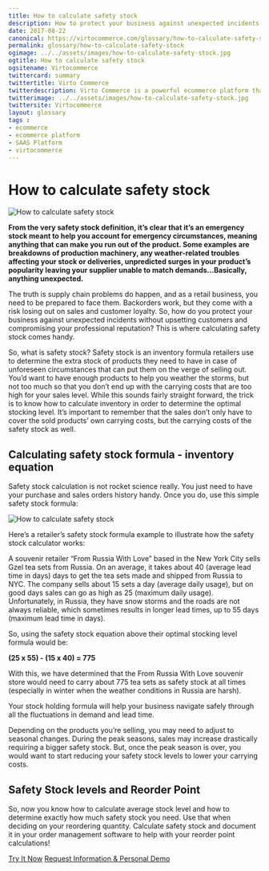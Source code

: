 ```yaml
--- 
title: How to calculate safety stock 
description: How to protect your business against unexpected incidents without upsetting customers and compromising your professional reputation? This is where calculating safety stock comes handy. Learn more about it in this article.
date: 2017-08-22 
canonical: https://virtocommerce.com/glossary/how-to-calculate-safety-stock
permalink: glossary/how-to-calculate-safety-stock
ogimage: ../../assets/images/how-to-calculate-safety-stock.jpg
ogtitle: How to calculate safety stock 
ogsitename: Virtocommerce
twittercard: summary
twittertitle: Virto Commerce
twitterdescription: Virto Commerce is a powerful ecommerce platform that includes everything you need to create an online store and sell online. Try it free with Free Community License
twitterimage: ../../assets/images/how-to-calculate-safety-stock.jpg
twittersite: Virtocommerce
layout: glossary
tags : 
- ecommerce
- ecommerce platform
- SAAS Platform
- virtocommerce 
---
```

<div class="business-cnt">
    <div class="head __cart">
        <h1 class="title">How to calculate safety stock </h1>
    </div>
    <img alt="How to calculate safety stock" src="assets/images/how-to-calculate-safety-stock.jpg" />
    <p class="text"><strong>From the very safety stock definition, it’s clear that it’s an emergency stock meant to help you account for emergency circumstances, meaning anything that can make you run out of the product. Some examples are breakdowns of production machinery, any weather-related troubles affecting your stock or deliveries, unpredicted surges in your product’s popularity leaving your supplier unable to match demands…Basically, anything unexpected.</strong></p>
    <p class="text">The truth is supply chain problems do happen, and as a retail business, you need to be prepared to face them. Backorders  work, but they come with a risk losing out on sales and customer loyalty. So, how do you protect your business against unexpected incidents without upsetting customers and compromising your professional reputation? This is where calculating safety stock comes handy.</p>
    <p class="text">So, what is safety stock? Safety stock is an inventory formula retailers use to determine the extra stock of products they need to have in case of unforeseen circumstances that can put them on the verge of selling out. You’d want to have enough products to help you weather the storms, but not too much so that you don’t end up with the carrying costs that are too high for your sales level. While this sounds fairly straight forward, the trick is to know how to calculate inventory in order to determine the optimal stocking level. It’s important to remember that the sales don’t only have to cover the sold products’ own carrying costs, but the carrying costs of the safety stock as well.</p>
    <h2>Calculating safety stock formula - inventory equation</h2>
    <p class="text">
    Safety stock calculation is not rocket science really. You just need to have your purchase and sales orders history handy. Once you do, use this simple safety stock formula: </p>  
    <img alt="How to calculate safety stock" src="assets/images/how-to-calculate-safety-stock-1.jpg" />
    <p class="text">
    Here’s a retailer’s safety stock formula example to illustrate how the safety stock calculator works:</p>
    <p class="text">
    A souvenir retailer “From Russia With Love” based in the New York City sells Gzel tea sets from Russia. On an average, it takes about 40 (average lead time in days) days to get the tea sets made and shipped from Russia to NYC. The company sells about 15 sets a day (average daily usage), but on good days sales can go as high as 25 (maximum daily usage). Unfortunately, in Russia, they have snow storms and the roads are not always reliable, which sometimes results in longer lead times, up to 55 days (maximum lead time in days).</p>
    <p class="text">
    So, using the safety stock equation above their optimal stocking level formula would be:</p>
    <p class="text"><strong>(25 x 55) - (15 x 40) = 775</strong>
    </p>
    <p class="text">With this, we have determined that the From Russia With Love souvenir store would need to carry about 775 tea sets as safety stock at all times (especially in winter when the weather conditions in Russia are harsh). </p>
    <p class="text">Your stock holding formula will help your business navigate safely through all the fluctuations in demand and lead time.</p>
    <p class="text">Depending on the products you’re selling, you may need to adjust to seasonal changes. During the peak seasons, sales may increase drastically requiring a bigger safety stock. But, once the peak season is over, you would want to start reducing your safety stock levels to lower your carrying costs. </p>
    <h2>Safety Stock levels and Reorder Point</h2>
    <p class="text">
    So, now you know how to calculate average stock level and how to determine exactly how much safety stock you need. Use that when deciding on your reordering quantity. Calculate safety stock and document it in your order management software  to help with your reorder point calculations! </p>
<div class="buttons">
        <a class="button fill" href="/try-now">Try It Now</a>
        <a class="button fill" href="/contact-us">Request Information & Personal Demo</a>
    </div>
</div>
